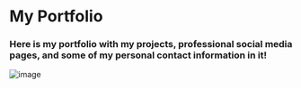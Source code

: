 # My Portfolio


### Here is my portfolio with my projects, professional social media pages, and some of my personal contact information in it!

![image](https://github.com/fjh321/Portfolio/assets/64885403/cfb0f8be-b8df-4517-91ce-9d511d4a4bda)
